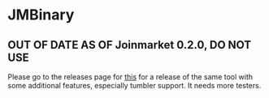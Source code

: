 # JMBinary

## OUT OF DATE AS OF Joinmarket 0.2.0, DO NOT USE

Please go to the releases page for [this](https://github.com/AdamISZ/joinmarket-clientserver/releases) for a release of the same tool with some additional features, especially tumbler support. It needs more testers.
